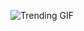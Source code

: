 
<!-- GIF_SECTION -->
![Trending GIF](https://media4.giphy.com/media/v1.Y2lkPThiYjIxNzcyZ3JlbmFhc2NvejR0N2c1Z2NoYnIzNzVuZ3h4ZHkxMTNsd2VnenVkbyZlcD12MV9naWZzX3NlYXJjaCZjdD1n/l46Cwg6ypqAgfseIg/giphy.gif)
<!-- END_GIF_SECTION -->
